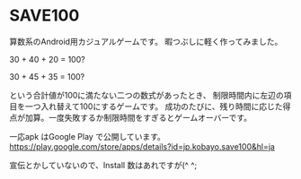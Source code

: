 # SAVE100

算数系のAndroid用カジュアルゲームです。
暇つぶしに軽く作ってみました。

30 + 40 + 20 = 100?

30 + 45 + 35 = 100? 

という合計値が100に満たない二つの数式があったとき、
制限時間内に左辺の項目を一つ入れ替えて100にするゲームです。
成功のたびに、残り時間に応じた得点が加算。一度失敗するか制限時間をすぎるとゲームオーバーです。

一応apk はGoogle Play で公開しています。
https://play.google.com/store/apps/details?id=jp.kobayo.save100&hl=ja

宣伝とかしていないので、Install 数はあれですが(^ ^;
